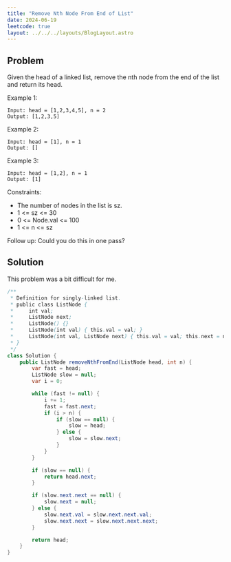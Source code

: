 ```yaml
---
title: "Remove Nth Node From End of List"
date: 2024-06-19
leetcode: true
layout: ../../../layouts/BlogLayout.astro
---
```


## Problem

Given the head of a linked list, remove the nth node from the end of the list and return its head.

Example 1:

```text
Input: head = [1,2,3,4,5], n = 2
Output: [1,2,3,5]
```

Example 2:

```text
Input: head = [1], n = 1
Output: []
```

Example 3:

```text
Input: head = [1,2], n = 1
Output: [1]
```

Constraints:

- The number of nodes in the list is sz.
- 1 <= sz <= 30
- 0 <= Node.val <= 100
- 1 <= n <= sz

Follow up: Could you do this in one pass?

## Solution

This problem was a bit difficult for me.

```java
/**
 * Definition for singly-linked list.
 * public class ListNode {
 *     int val;
 *     ListNode next;
 *     ListNode() {}
 *     ListNode(int val) { this.val = val; }
 *     ListNode(int val, ListNode next) { this.val = val; this.next = next; }
 * }
 */
class Solution {
    public ListNode removeNthFromEnd(ListNode head, int n) {
        var fast = head;
        ListNode slow = null;
        var i = 0;

        while (fast != null) {
            i += 1;
            fast = fast.next;
            if (i > n) {
                if (slow == null) {
                    slow = head;
                } else {
                    slow = slow.next;
                }
            }
        }

        if (slow == null) {
            return head.next;
        }

        if (slow.next.next == null) {
            slow.next = null;
        } else {
            slow.next.val = slow.next.next.val;
            slow.next.next = slow.next.next.next;
        }

        return head;
    }
}
```

